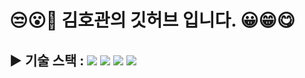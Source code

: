 # 😒😮🤭 김호관의 깃허브 입니다. 😀😁😋

## ▶️ 기술 스택 : <img src="https://img.shields.io/badge/html5-E34F26?style=for-the-badge&logo=html5&logoColor=white"/> <img src="https://img.shields.io/badge/css-1572B6?style=for-the-badge&logo=css3&logoColor=white"/> <img src="https://img.shields.io/badge/javascript-F7DF1E?style=for-the-badge&logo=javascript&logoColor=black"/> <img src="https://img.shields.io/badge/spring-6DB33F?style=for-the-badge&logo=spring&logoColor=white"/>

